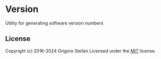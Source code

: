 # Version

Utility for generating software version numbers

## License

Copyright (c) 2016-2024 Grigore Stefan
Licensed under the [MIT](LICENSE) license.
